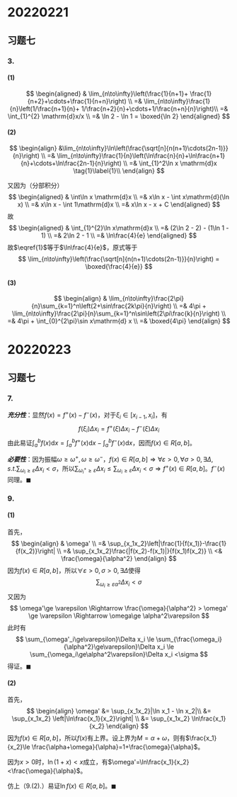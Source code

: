 # 20220221

## 习题七

### 3.

#### (1)

$$
\begin{aligned}
 & \lim_{n\to\infty}\left(\frac{1}{n+1}+
\frac{1}{n+2}+\cdots+\frac{1}{n+n}\right) \\
=& \lim_{n\to\infty}\frac{1}{n}\left(1/\frac{n+1}{n}+
1/\frac{n+2}{n}+\cdots+1/\frac{n+n}{n}\right)\\
=& \int_{1}^{2} \mathrm{d}x/x \\
=& \ln 2 - \ln 1 = \boxed{\ln  2}
\end{aligned}
$$

#### (2)

$$
\begin{align}
 &\lim_{n\to\infty}\ln\left(\frac{\sqrt[n]{n(n+1)\cdots(2n-1)}}{n}\right) \\
=& \lim_{n\to\infty}\frac{1}{n}\left(\ln\frac{n}{n}+\ln\frac{n+1}{n}+\cdots+\ln\frac{2n-1}{n}\right) \\
=& \int_{1}^2\ln x \mathrm{d}x \tag{1}\label{1}\\
\end{align}
$$

又因为（分部积分）
$$
\begin{aligned}
 & \int\ln x \mathrm{d}x \\
=& x\ln x - \int x\mathrm{d}(\ln x) \\
=& x\ln x - \int 1\mathrm{d}x \\
=& x\ln x - x + C
\end{aligned}
$$
故
$$
\begin{aligned}
 & \int_{1}^{2}\ln x\mathrm{d}x \\
=& (2\ln 2 - 2) - (1\ln 1 - 1) \\
=& 2\ln 2 - 1 \\
=& \ln\frac{4}{e}
\end{aligned}
$$
故$\eqref{1}$等于$\ln\frac{4}{e}$，原式等于
$$
\lim_{n\to\infty}\left(\frac{\sqrt[n]{n(n+1)\cdots(2n-1)}}{n}\right) = \boxed{\frac{4}{e}}
$$

#### (3)

$$
\begin{align}
 & \lim_{n\to\infty}\frac{2\pi}{n}\sum_{k=1}^n\left(2+\sin\frac{2k\pi}{n}\right) \\
=& 4\pi + \lim_{n\to\infty}\frac{2\pi}{n}\sum_{k=1}^n\sin\left(2\pi\frac{k}{n}\right) \\
=& 4\pi + \int_{0}^{2\pi}\sin x\mathrm{d} x \\
=& \boxed{4\pi}
\end{align}
$$



# 20220223

## 习题七

### 7.

***充分性***：显然$f(x)=f^+(x)-f^-(x)$，对于$\xi_i\in[x_{i-1},x_i]$，有
$$
f(\xi_i)\Delta x_i=f^+(\xi)\Delta x_i-f^-(\xi)\Delta x_i
$$
由此易证$\int_{a}^b f(x)\mathrm{d}x=\int_{a}^bf^+(x)\mathrm{d}x-\int_{a}^bf^-(x)\mathrm{d}x$，因而$f(x)\in R[a,b]$。



***必要性***：因为振幅$\omega\ge\omega^+,\omega\ge \omega^-$，$f(x)\in R[a,b]\Rightarrow \forall \varepsilon>0, \forall\sigma>0, \exists\Delta, s.t. \sum_{\omega_i\ge \varepsilon}\Delta x_i< \sigma$，所以$\sum_{\omega^+_i\ge \varepsilon}\Delta x_i\le\sum_{\omega_i\ge \varepsilon}\Delta x_i <\sigma\Rightarrow f^+(x)\in R[a,b]$。$f^-(x)$同理。$\blacksquare$

### 9.

#### (1)

首先，
$$
\begin{align}
 & \omega' \\
=& \sup_{x_1x_2}\left|\frac{1}{f(x_1)}-\frac{1}{f(x_2)}\right| \\
=& \sup_{x_1x_2}\frac{|f(x_2)-f(x_1)|}{f(x_1)f(x_2)} \\
<& \frac{\omega}{\alpha^2}
\end{align}
$$
因为$f(x)\in R[a,b]$，所以$\forall \varepsilon>0, \sigma >0, \exists \Delta$使得
$$
\sum_{\omega_i\ge\varepsilon\alpha^2}\Delta x_i < \sigma
$$
又因为
$$
\omega'\ge \varepsilon \Rightarrow \frac{\omega}{\alpha^2} > \omega' \ge \varepsilon \Rightarrow \omega\ge \alpha^2\varepsilon
$$
此时有
$$
\sum_{\omega'_i\ge\varepsilon}\Delta x_i \le \sum_{\frac{\omega_i}{\alpha^2}\ge\varepsilon}\Delta x_i \le  \sum_{\omega_i\ge\alpha^2\varepsilon}\Delta x_i <\sigma
$$
得证。$\blacksquare$

#### (2)

首先，
$$
\begin{align}
\omega' &= \sup_{x_1x_2}|\ln x_1 - \ln x_2|\\
 &= \sup_{x_1x_2} \left|\ln\frac{x_1}{x_2}\right| \\
 &= \sup_{x_1x_2} \ln\frac{x_1}{x_2}
\end{align}
$$
因为$f(x)\in R[a,b]$，所以$f(x)$有上界。设上界为$M=\alpha+\omega$，则有$\frac{x_1}{x_2}\le \frac{\alpha+\omega}{\alpha}=1+\frac{\omega}{\alpha}$。

因为$x>0$时，$\ln(1+x)<x$成立，有$\omega'=\ln\frac{x_1}{x_2}<\frac{\omega}{\alpha}$。

仿上（9.(2).）易证$\ln f(x)\in R[a,b]$。$\blacksquare$